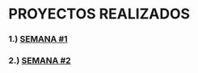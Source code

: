 # PROYECTOS REALIZADOS
### 1.) [SEMANA #1](https://github.com/mikerazor5786/Challenges_Core-Code_Miguel-Tellez/blob/4a67457392f0105d612d63e147ba4be7c2d16090/contenido/semana1.md)

### 2.) [SEMANA #2](https://github.com/mikerazor5786/Challenges_Core-Code_Miguel-Tellez/blob/b6c722e3b224c4b85abc1dab5a9c7bf8f9d9db60/contenido/semana2.md)


